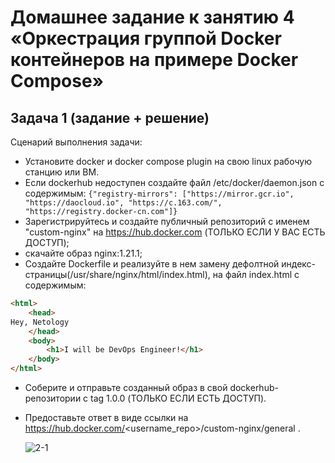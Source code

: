 # Домашнее задание к занятию 4 «Оркестрация группой Docker контейнеров на примере Docker Compose»

## Задача 1 (задание + решение)

Сценарий выполнения задачи:
- Установите docker и docker compose plugin на свою linux рабочую станцию или ВМ.
- Если dockerhub недоступен создайте файл /etc/docker/daemon.json с содержимым: ```{"registry-mirrors": ["https://mirror.gcr.io", "https://daocloud.io", "https://c.163.com/", "https://registry.docker-cn.com"]}```
- Зарегистрируйтесь и создайте публичный репозиторий  с именем "custom-nginx" на https://hub.docker.com (ТОЛЬКО ЕСЛИ У ВАС ЕСТЬ ДОСТУП);
- скачайте образ nginx:1.21.1;
- Создайте Dockerfile и реализуйте в нем замену дефолтной индекс-страницы(/usr/share/nginx/html/index.html), на файл index.html с содержимым:
```html
<html>
    <head>
Hey, Netology
    </head>
    <body>
        <h1>I will be DevOps Engineer!</h1>
    </body>
</html>
```
- Соберите и отправьте созданный образ в свой dockerhub-репозитории c tag 1.0.0 (ТОЛЬКО ЕСЛИ ЕСТЬ ДОСТУП). 
- Предоставьте ответ в виде ссылки на https://hub.docker.com/<username_repo>/custom-nginx/general .

  ![2-1]([05-virt-03-docker-intro/screenshots/2-1.jpg](https://github.com/Olegatronics/netology_hw/blob/main/05-virt-03-docker-intro/screenshots/2-1.jpg?raw=true))


